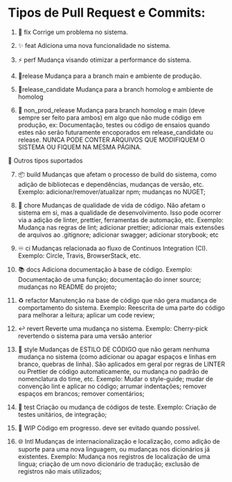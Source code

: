 # Tipos de Pull Request e Commits: 
1. 🐞 fix
Corrige um problema no sistema.

2. ✨ feat
Adiciona uma nova funcionalidade no sistema.

3. ⚡ perf
Mudança visando otimizar a performance do sistema.

4. 🚀release
Mudança para a branch main e ambiente de produção.

5. 🚢release_candidate
Mudança para a branch homolog e ambiente de homolog

6. 🧪 non_prod_release
Mudança para branch homolog e main (deve sempre ser feito para ambos) em algo que não mude código em produção, ex: Documentação, testes ou código de ensaios quando estes não serão futuramente encoporados em release_candidate ou release. NUNCA PODE CONTER ARQUIVOS QUE MODIFIQUEM O SISTEMA OU FIQUEM NA MESMA PÁGINA.

🔖 Outros tipos suportados

7. 📦 build
Mudanças que afetam o processo de build do sistema, como adição de bibliotecas e dependências, mudanças de versão, etc.
Exemplo: adicionar/remover/atualizar npm; mudanças no NUGET;

8. 💚 chore
Mudanças de qualidade de vida de código. Não afetam o sistema em si, mas a qualidade de desenvolvimento. Isso pode ocorrer via a adição de linter, prettier, ferramentas de automação, etc.
Exemplo: Mudança nas regras de lint; adicionar prettier; adicionar mais extensões de arquivos ao .gitignore; adicionar swagger; adicionar storybook; etc

9. ♾️ ci
Mudanças relacionada ao fluxo de Continuos Integration (CI).
Exemplo: Circle, Travis, BrowserStack, etc.

10. 📚 docs
Adiciona documentação à base de código.
Exemplo: Documentação de uma função; documentação do inner source; mudanças no README do projeto;

11. ♻ refactor
Manutenção na base de código que não gera mudança de comportamento do sistema.
Exemplo: Reescrita de uma parte do código para melhorar a leitura; aplicar um code review;

12.   ↩ revert
Reverte uma mudança no sistema.
Exemplo: Cherry-pick revertendo o sistema para uma versão anterior

13. 🎨 style
Mudanças de ESTILO DE CÓDIGO que não geram nenhuma mudança no sistema (como adicionar ou apagar espaços e linhas em branco, quebras de linha). São aplicados em geral por regras de LINTER ou Prettier de código automaticamente, ou mudança no padrão de nomenclatura do time, etc.
Exemplo: Mudar o style-guide; mudar de convenção lint e aplicar no código; arrumar indentações; remover espaços em brancos; remover comentários;

14. 🎯 test
Criação ou mudança de códigos de teste.
Exemplo: Criação de testes unitários, de integração;

15. 🚧 WIP
Código em progresso. deve ser evitado quando possível.

16. 🌐 Intl
Mudanças de internacionalização e localização, como adição de suporte para uma nova linguagem, ou mudanças nos dicionários já existentes.
Exemplo: Mudança nos registros de localização de uma lingua; criação de um novo dicionário de tradução; exclusão de registros não mais utilizados;
